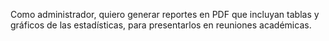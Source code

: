 Como administrador, quiero generar reportes en PDF que incluyan tablas y gráficos de las estadísticas, para presentarlos en reuniones académicas.


